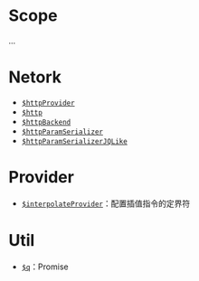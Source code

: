 # Scope
...

# Netork
- [`$httpProvider`](https://docs.angularjs.org/api/ngMockE2E/service/$httpBackend)
- [`$http`](https://docs.angularjs.org/api/ng/service/$http)
- [`$httpBackend`](https://docs.angularjs.org/api/ng/service/$httpBackend)
- [`$httpParamSerializer`](https://docs.angularjs.org/api/ng/service/$httpParamSerializer)
- [`$httpParamSerializerJQLike`](https://docs.angularjs.org/api/ng/service/$httpParamSerializerJQLike)

# Provider
- [`$interpolateProvider`](https://docs.angularjs.org/api/ng/provider/$interpolateProvider)：配置插值指令的定界符

# Util
- [`$q`](https://docs.angularjs.org/api/ng/service/$q)：Promise
